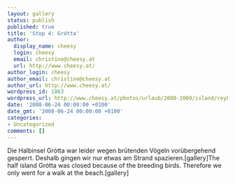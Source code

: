 ```yaml
---
layout: gallery
status: publish
published: true
title: 'Stop 4: Grótta'
author:
  display_name: cheesy
  login: cheesy
  email: christine@cheesy.at
  url: http://www.cheesy.at/
author_login: cheesy
author_email: christine@cheesy.at
author_url: http://www.cheesy.at/
wordpress_id: 1863
wordpress_url: http://www.cheesy.at/photos/urlaub/2008-2009/island/reykjavik-flughafen/grotta/
date: '2008-06-24 00:00:00 +0100'
date_gmt: '2008-06-24 00:00:00 +0100'
categories:
- Uncategorized
comments: []
---
```

<!--:de-->Die Halbinsel Grótta war leider wegen brütenden Vögeln vorübergehend gesperrt. Deshalb gingen wir nur etwas am Strand spazieren.[gallery]<!--:--><!--:en-->The half island Grótta was closed because of the breeding birds. Therefore we only went for a walk at the beach.[gallery]<!--:-->
